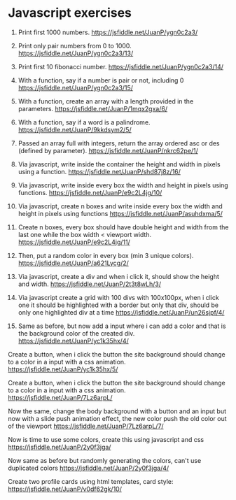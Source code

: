 # Javascript exercises
1. Print first 1000 numbers.
https://jsfiddle.net/JuanP/ygn0c2a3/

2. Print only pair numbers from 0 to 1000.
https://jsfiddle.net/JuanP/ygn0c2a3/13/

3. Print first 10 fibonacci number.
https://jsfiddle.net/JuanP/ygn0c2a3/14/

4. With a function, say if a number is pair or not, including 0
https://jsfiddle.net/JuanP/ygn0c2a3/15/

5. With a function, create an array with a length provided in the parameters.
https://jsfiddle.net/JuanP/1mqx2gxa/6/

6. With a function, say if a word is a palindrome.
https://jsfiddle.net/JuanP/9kkdsym2/5/

7. Passed an array full with integers, return the array ordered asc or des (defined by parameter).
https://jsfiddle.net/JuanP/nkrc62pe/1/

8. Via javascript, write inside the container the height and width in pixels using a function.
https://jsfiddle.net/JuanP/shd87j8z/16/

9. Via javascript, write inside every box the width and height in pixels using functions.
https://jsfiddle.net/JuanP/e9c2L4jg/10/

10. Via javascript, create n boxes and write inside every box the width and height in pixels using functions 
https://jsfiddle.net/JuanP/asuhdxma/5/

11. Create n boxes, every box should have double height and width from the last one while the box width < viewport width.
https://jsfiddle.net/JuanP/e9c2L4jg/11/

12. Then, put a random color in every box (min 3 unique colors).
https://jsfiddle.net/JuanP/a621Lycg/2/

13. Via javascript, create a div and when i click it, should show the height and width.
https://jsfiddle.net/JuanP/2t3t8wLh/3/

14. Via javascript create a grid with 100 divs with 100x100px, when i click one it should be highlighted with a border but only that div, should be only one highlighted div at a time
https://jsfiddle.net/JuanP/un26sjpf/4/

15. Same as before, but now add a input where i can add a color and that is the background color of the created div.
https://jsfiddle.net/JuanP/yc1k35hx/4/

Create a button, when i click the button the site background should change to a color in a input with a css animation.
https://jsfiddle.net/JuanP/yc1k35hx/5/

Create a button, when i click the button the site background should change to a color in a input with a css animation.
https://jsfiddle.net/JuanP/7Lz6arpL/

Now the same, change the body background with a button and an input but now with a slide push animation effect, the new color push the old color out of the viewport
https://jsfiddle.net/JuanP/7Lz6arpL/7/

Now is time to use some colors, create this using javascript and css 
https://jsfiddle.net/JuanP/2y0f3jga/

Now same as before but randomly generating the colors, can't use duplicated colors
https://jsfiddle.net/JuanP/2y0f3jga/4/

Create two profile cards using html templates, card style:
https://jsfiddle.net/JuanP/v0df62gk/10/
